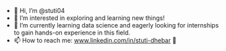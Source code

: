 - 👋 Hi, I’m @stuti04
- 👀 I’m interested in exploring and learning new things!
- 🌱 I’m currently learning data science and eagerly looking for internships to gain hands-on experience in this field.
- 📫 How to reach me: www.linkedin.com/in/stuti-dhebar 🙂

<!---
stuti04/stuti04 is a ✨ special ✨ repository because its `README.md` (this file) appears on your GitHub profile.
You can click the Preview link to take a look at your changes.
--->

